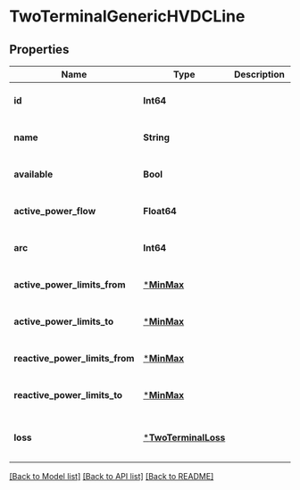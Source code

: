 # TwoTerminalGenericHVDCLine

## Properties

Name | Type | Description | Notes
------------ | ------------- | ------------- | -------------
**id** | **Int64** |  | [default to nothing]
**name** | **String** |  | [default to nothing]
**available** | **Bool** |  | [default to nothing]
**active_power_flow** | **Float64** |  | [default to nothing]
**arc** | **Int64** |  | [default to nothing]
**active_power_limits_from** | [***MinMax**](MinMax.md) |  | [default to nothing]
**active_power_limits_to** | [***MinMax**](MinMax.md) |  | [default to nothing]
**reactive_power_limits_from** | [***MinMax**](MinMax.md) |  | [default to nothing]
**reactive_power_limits_to** | [***MinMax**](MinMax.md) |  | [default to nothing]
**loss** | [***TwoTerminalLoss**](TwoTerminalLoss.md) |  | [optional] [default to nothing]

[[Back to Model list]](../README.md#models) [[Back to API list]](../README.md#api-endpoints) [[Back to README]](../README.md)

